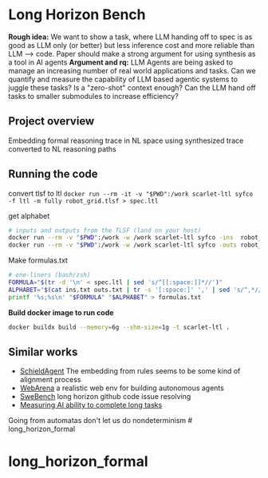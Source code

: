 # Long Horizon Bench
**Rough idea:** We want to show a task, where LLM handing off to spec is as good as LLM only (or better) but less inference cost and more reliable than LLM --> code. Paper should make a strong argument for using synthesis as a tool in AI agents
**Argument and rq:** LLM Agents are being asked to manage an increasing number of real world applications and tasks. Can we quantify and measure the capability of LLM based agentic systems to juggle these tasks? Is a "zero-shot" context enough? Can the LLM hand off tasks to smaller submodules to increase efficiency? 

## Project overview 
Embedding formal reasoning trace in NL space using synthesized trace converted to NL reasoning paths 

## Running the code 

convert tlsf to ltl
`docker run --rm -it -v "$PWD":/work scarlet-ltl syfco -f ltl -m fully robot_grid.tlsf > spec.ltl`

get alphabet 
``` bash
# inputs and outputs from the TLSF (land on your host)
docker run --rm -v "$PWD":/work -w /work scarlet-ltl syfco -ins  robot_grid.tlsf > ins.txt
docker run --rm -v "$PWD":/work -w /work scarlet-ltl syfco -outs robot_grid.tlsf > outs.txt
```

Make formulas.txt
``` bash
# one-liners (bash/zsh)
FORMULA="$(tr -d '\n' < spec.ltl | sed 's/^[[:space:]]*//')"
ALPHABET="$(cat ins.txt outs.txt | tr -s '[:space:]' ',' | sed 's/^,*//; s/,*$//')"
printf '%s;%s\n' "$FORMULA" "$ALPHABET" > formulas.txt
```

**Build docker image to run code**
``` bash
docker buildx build --memory=6g --shm-size=1g -t scarlet-ltl .  
```

## Similar works 
- [SchieldAgent](https://arxiv.org/abs/2503.22738) The embedding from rules seems to be some kind of alignment process
- [WebArena](https://webarena.dev) a realistic web env for building autonomous agents
- [SweBench](https://arxiv.org/pdf/2310.06770) long horizon github code issue resolving
- [Measuring AI ability to complete long tasks](https://arxiv.org/pdf/2503.14499v1)

Going from automatas don't let us do nondeterminism # long_horizon_formal
# long_horizon_formal
